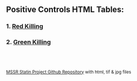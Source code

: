 ## Positive Controls HTML Tables:
### 1. [Red Killing](red_killing.html)
### 2. [Green Killing]()

<footer>
  <br>
  <br>
  <!-- other footer content -->

  <!-- Link to GitHub profile -->
  <small><a href="https://github.com/ebowen19/MSSR-Statin-Project/" target="_blank">MSSR Statin Project Github Repository</a> with html, tif & jpg files</small>
</footer>
